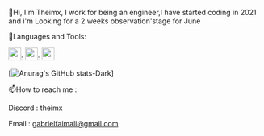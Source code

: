 👋Hi, I'm Theimx, I work for being an engineer,I have started coding in 2021 and i'm Looking for a 2 weeks observation'stage for June 
  

🔧Languages and Tools:  

<img src="https://cdn.jsdelivr.net/gh/devicons/devicon/icons/python/python-original.svg" width="25" height="25">:
<img src="https://cdn.jsdelivr.net/gh/devicons/devicon/icons/vscode/vscode-original.svg" width="25" height="25">:
<img src="https://cdn.jsdelivr.net/gh/devicons/devicon/icons/pycharm/pycharm-original.svg" width="25" height="25"> 


[![Anurag's GitHub stats-Dark](https://github-readme-stats.vercel.app/api?username=Theimx\&show_icons=true\&theme=dark#gh-dark-mode-only)]

📫How to reach me :

Discord : theimx

Email : gabrielfaimali@gmail.com 

